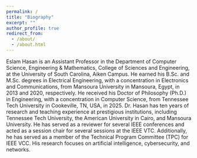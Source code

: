 ```yaml
---
permalink: /
title: "Biography"
excerpt: ""
author_profile: true
redirect_from: 
  - /about/
  - /about.html
---
```


Eslam Hasan is an Assistant Professor in the Department of Computer Science, Engineering \& Mathematics, College of Sciences and Engineering, at the University of South Carolina, Aiken Campus. He earned his B.Sc. and M.Sc. degrees in Electrical Engineering, with a concentration in Electronics and Communications, from Mansoura University in Mansoura, Egypt, in 2013 and 2020, respectively. He received his Doctor of Philosophy (Ph.D.) in Engineering, with a concentration in Computer Science, from Tennessee Tech University in Cookeville, TN, USA, in 2025. Dr. Hasan has ten years of research and teaching experience at prestigious institutions, including Tennessee Tech University, the American University in Cairo, and Mansoura University. He has served as a reviewer for several IEEE conferences and acted as a session chair for several sessions at the IEEE VTC. Additionally, he has served as a member of the Technical Program Committee (TPC) for IEEE VCC. His research focuses on artificial intelligence, cybersecurity, and networks.

